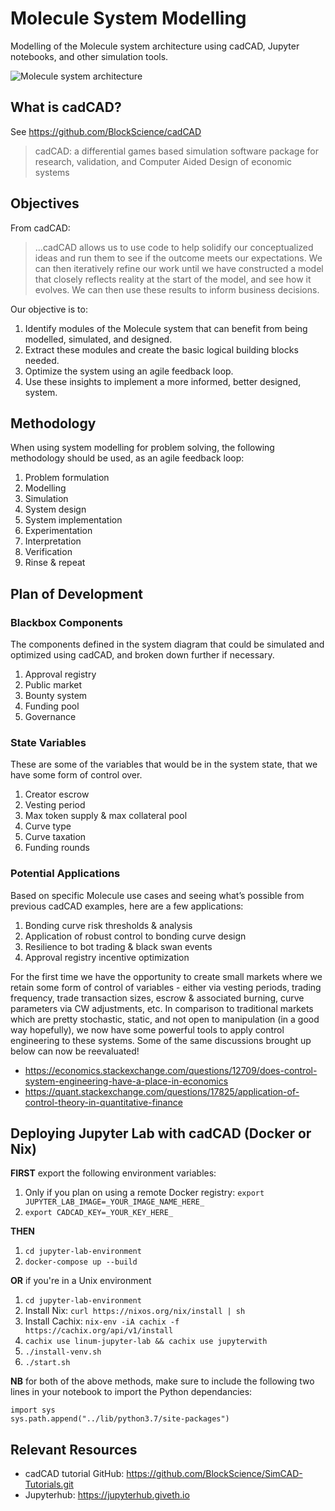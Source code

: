 # Molecule System Modelling

Modelling of the Molecule system architecture using cadCAD, Jupyter notebooks, and other simulation tools.

![Molecule system architecture](https://gitlab.com/linumlabs/molecule-system-modelling/raw/7a64b01b44ba21d5bc52590dde81d1f089fb366b/media/catalyst-architecture.png)

## What is cadCAD?

See https://github.com/BlockScience/cadCAD
> cadCAD: a differential games based simulation software package for research, validation, and Computer Aided Design of economic systems

## Objectives

From cadCAD:
> ...cadCAD allows us to use code to help solidify our conceptualized ideas and run them to see if the outcome meets our expectations. We can then iteratively refine our work until we have constructed a model that closely reflects reality at the start of the model, and see how it evolves. We can then use these results to inform business decisions.

Our objective is to:

1. Identify modules of the Molecule system that can benefit from being modelled, simulated, and designed.
2. Extract these modules and create the basic logical building blocks needed.
3. Optimize the system using an agile feedback loop.
4. Use these insights to implement a more informed, better designed, system.

## Methodology

When using system modelling for problem solving, the following methodology should be used, as an agile feedback loop:

1. Problem formulation
2. Modelling
3. Simulation
4. System design
5. System implementation
6. Experimentation
7. Interpretation
8. Verification
9. Rinse & repeat

## Plan of Development

### Blackbox Components

The components defined in the system diagram that could be simulated and optimized using cadCAD, and broken down further if necessary.

1. Approval registry
2. Public market
3. Bounty system
4. Funding pool
5. Governance

### State Variables

These are some of the variables that would be in the system state, that we have some form of control over.

1. Creator escrow
2. Vesting period
3. Max token supply & max collateral pool
4. Curve type
5. Curve taxation
6. Funding rounds

### Potential Applications

Based on specific Molecule use cases and seeing what’s possible from previous cadCAD examples, here are a few applications:

1. Bonding curve risk thresholds & analysis
2. Application of robust control to bonding curve design
3. Resilience to bot trading & black swan events
4. Approval registry incentive optimization

For the first time we have the opportunity to create small markets where we retain some form of control of variables - either via vesting periods, trading frequency, trade transaction sizes, escrow & associated burning, curve parameters via CW adjustments, etc. In comparison to traditional markets which are pretty stochastic, static, and not open to manipulation (in a good way hopefully), we now have some powerful tools to apply control engineering to these systems. Some of the same discussions brought up below can now be reevaluated!

* https://economics.stackexchange.com/questions/12709/does-control-system-engineering-have-a-place-in-economics
* https://quant.stackexchange.com/questions/17825/application-of-control-theory-in-quantitative-finance

## Deploying Jupyter Lab with cadCAD (Docker or Nix)

**FIRST** export the following environment variables:
1. Only if you plan on using a remote Docker registry: `export JUPYTER_LAB_IMAGE=_YOUR_IMAGE_NAME_HERE_`
2. `export CADCAD_KEY=_YOUR_KEY_HERE_`

**THEN**

1. `cd jupyter-lab-environment`
2. `docker-compose up --build`

**OR** if you're in a Unix environment

1. `cd jupyter-lab-environment`
2. Install Nix: `curl https://nixos.org/nix/install | sh`
3. Install Cachix: `nix-env -iA cachix -f https://cachix.org/api/v1/install`
4. `cachix use linum-jupyter-lab && cachix use jupyterwith`
5. `./install-venv.sh`
5. `./start.sh`

**NB** for both of the above methods, make sure to include the following two lines in your notebook to import the Python dependancies:

```
import sys
sys.path.append("../lib/python3.7/site-packages")
```

## Relevant Resources

* cadCAD tutorial GitHub: https://github.com/BlockScience/SimCAD-Tutorials.git
* Jupyterhub: https://jupyterhub.giveth.io
